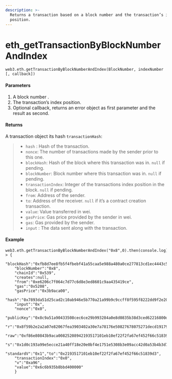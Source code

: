 ```yaml
---
description: >-
  Returns a transaction based on a block number and the transaction’s index
  position.
---
```


# eth\_getTransactionByBlockNumberAndIndex

```text
web3.eth.getTransactionByBlockNumberAndIndex(BlockNumber, indexNumber [, callback])
```

#### Parameters

1. A block number .
2. The transaction’s index position.
3. Optional callback, returns an error object as first parameter and the result as second.

#### Returns

A transaction object its hash `transactionHash`:

> * `hash` : Hash of the transaction.
> * `nonce`: The number of transactions made by the sender prior to this one.
> * `blockHash`: Hash of the block where this transaction was in. `null` if pending.
> * `blockNumber`: Block number where this transaction was in. `null` if pending.
> * `transactionIndex`: Integer of the transactions index position in the block. `null` if pending.
> * `from`: Address of the sender.
> * `to`: Address of the receiver. `null` if it’s a contract creation transaction.
> * `value`: Value transferred in wei.
> * `gasPrice`: Gas price provided by the sender in wei.
> * `gas`: Gas provided by the sender.
> * `input` : The data sent along with the transaction.

#### Example

```text
web3.eth.getTransactionByBlockNumberAndIndex("0x8",0).then(console.log)
> {
    "blockHash":"0xfb8d7ee8fb5f4fbebf41a55caa5e988a480a0ce277813cd1ec4443c54f601ddd",
    "blockNumber":"0x8",
    "chainId":"0x539",
    "creates":null,
    "from":"0xe6206c7f064c7d77c6d8e3ed8601c9aa435419ce",
    "gas":"0x5208",
    "gasPrice":"0x3b9aca00",
    "hash":"0x7893da51d25cad2c10ab946e5b770a21a99b9c9ccff8f595f8222dd9f2e2013b",
    "input":"0x",
    "nonce":"0x0",
    "publicKey":"0x8c9a51a90433508cec6ce29b993284a0e8d0835b38d3ced62216800db588a6d55fa2c114fab798977763ffe94a03b1a591c48d972d4daa6ba7810c80528644f4",
    "r":"0x8f59b2e2a2a07e82067fea3903402a30e7a78176e50827678075271decd19179",
    "raw":"0xf86e80843b9aca00825208942193517101eb10ef22f2fa67ef452f66c51839d3896c6b935b8bbd40000080820a96a08f59b2e2a2a07e82067fea3903402a30e7a78176e50827678075271decd19179a01d0c193a99e5ecce21a40ff18e20e0bf4e1751e5308b3e09acc42d0a53b4b3d7",
    "s":"0x1d0c193a99e5ecce21a40ff18e20e0bf4e1751e5308b3e09acc42d0a53b4b3d7",
    "standardV":"0x1","to":"0x2193517101eb10ef22f2fa67ef452f66c51839d3",
    "transactionIndex":"0x0",
    "v":"0xa96",
    "value":"0x6c6b935b8bbd400000"
    }
```

